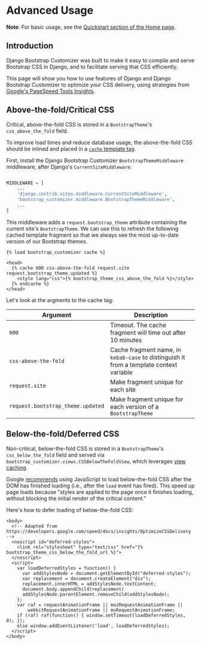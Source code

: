 # Advanced Usage

**Note**: For basic usage, see the [Quickstart section of the Home page](index.md#quickstart).

## Introduction

Django Bootstrap Customizer was built to make it easy to compile and serve Bootstrap CSS in Django, and to facilitate serving that CSS efficiently.

This page will show you how to use features of Django and Django Bootstrap Customizer to optimize your CSS delivery, using strategies from [Google's PageSpeed Tools Insights](https://developers.google.com/speed/docs/insights/OptimizeCSSDelivery).


## Above-the-fold/Critical CSS

Critical, above-the-fold CSS is stored in a `BootstrapTheme`'s `css_above_the_fold` field.

To improve load times and reduce database usage, the above-the-fold CSS should be inlined and placed in a [`cache` template tag](https://docs.djangoproject.com/en/dev/topics/cache/#template-fragment-caching).

First, install the Django Bootstrap Customizer `BootstrapThemeMiddleware` middleware, after Django's `CurrentSiteMiddleware`:

```python

MIDDLEWARE = [
    ...
    'django.contrib.sites.middleware.CurrentSiteMiddleware',
    'bootstrap_customizer.middleware.BootstrapThemeMiddleware',
    ...
]
```

This middleware adds a `request.bootstrap_theme` attribute containing the current site's `BootstrapTheme`. We can use this to refresh the following cached template fragment so that we always see the most up-to-date version of our Bootstrap themes.

```html+django
{% load bootstrap_customizer cache %}

<head>
  {% cache 600 css-above-the-fold request.site request.bootstrap_theme.updated %}
    <style lang="css">{% bootstrap_theme_css_above_the_fold %}</style>
  {% endcache %}
</head>
```

Let's look at the argments to the cache tag:

| Argument                          | Description                                                                             |
| --------------------------------- | ----------------------------------------------------------------------------------------|
| `600`                             | Timeout. The cache fragment will time out after 10 minutes                              |
| `css-above-the-fold`              | Cache fragment name, in `kebab-case` to distinguish it from a template context variable |
| `request.site`                    | Make fragment unique for each site                                                      |
| `request.bootstrap_theme.updated` | Make fragment unique for each version of a `BootstrapTheme`                             |


## Below-the-fold/Deferred CSS

Non-critical, below-the-fold CSS is stored in a `BootstrapTheme`'s `css_below_the_fold` field and served via `bootstrap_customizer.views.CSSBelowTheFoldView`, which leverages [view caching](https://docs.djangoproject.com/en/dev/topics/cache/#the-per-view-cache).

Google [recommends](https://developers.google.com/speed/docs/insights/OptimizeCSSDelivery#recommendations) using JavaScript to load below-the-fold CSS after the DOM has finished loading (i.e., after the `load` event has fired). This speed up page loads because "styles are applied to the page once it finishes loading, without blocking the initial render of the critical content."

Here's how to defer loading of below-the-fold CSS:

```html+django
<body>
  <!-- Adapted from https://developers.google.com/speed/docs/insights/OptimizeCSSDelivery -->
  <noscript id="deferred-styles">
    <link rel="stylesheet" type="text/css" href="{% bootstrap_theme_css_below_the_fold_url %}">
  </noscript>
  <script>
    var loadDeferredStyles = function() {
      var addStylesNode = document.getElementById("deferred-styles");
      var replacement = document.createElement("div");
      replacement.innerHTML = addStylesNode.textContent;
      document.body.appendChild(replacement)
      addStylesNode.parentElement.removeChild(addStylesNode);
    };
    var raf = requestAnimationFrame || mozRequestAnimationFrame ||
        webkitRequestAnimationFrame || msRequestAnimationFrame;
    if (raf) raf(function() { window.setTimeout(loadDeferredStyles, 0); });
    else window.addEventListener('load', loadDeferredStyles);
  </script>
</body>
```

